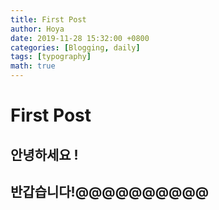 ```yaml
---
title: First Post
author: Hoya
date: 2019-11-28 15:32:00 +0800
categories: [Blogging, daily]
tags: [typography]
math: true
---
```


# First Post

## 안녕하세요 !

## 반갑습니다!@@@@@@@@@@

